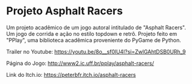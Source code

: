 # Projeto Asphalt Racers
Um projeto acadêmico de um jogo autoral intitulado de "Asphalt Racers". Um jogo de corrida e ação no estilo topdown e retrô. Projeto feito em "PPlay", uma biblioteca acadêmica proveniente do PyGame de Python.

Trailer no Youtube: https://youtu.be/8o__sf0lU4I?si=ZwlGAhtDSB0URh_9

Página do Jogo: http://www2.ic.uff.br/pplay/asphalt-racers/

Link do Itch.io: https://peterbfr.itch.io/asphalt-racers
